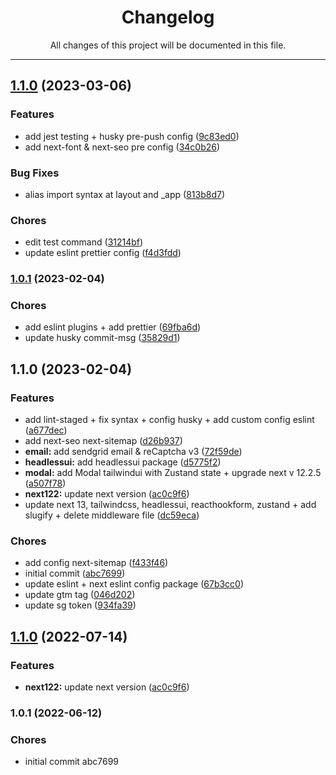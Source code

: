 <div align="center"><h1>Changelog</h1><p>All changes of this project will be documented in this file.</p></div>

---

## [1.1.0](https://github.com/santyas/frontend-starter/compare/v1.0.1...v1.1.0) (2023-03-06)


### Features

* add jest testing + husky pre-push config ([9c83ed0](https://github.com/santyas/frontend-starter/commit/9c83ed095faeac807a7ed86903d1a3f88db54235))
* add next-font & next-seo pre config ([34c0b26](https://github.com/santyas/frontend-starter/commit/34c0b260a736a7167a8c7c8c4f7fc37b769b55ef))


### Bug Fixes

* alias import syntax at layout and _app ([813b8d7](https://github.com/santyas/frontend-starter/commit/813b8d7803f91b15097deb3b4253f54e4565e5b3))


### Chores

* edit test command ([31214bf](https://github.com/santyas/frontend-starter/commit/31214bf54cf1c4a37949c51b7ef37c1b67491fb4))
* update eslint prettier config ([f4d3fdd](https://github.com/santyas/frontend-starter/commit/f4d3fddfd5870c145fc4a26724393296e55b1997))

### [1.0.1](https://github.com/santyas/frontend-starter/compare/v1.1.0...v1.0.1) (2023-02-04)


### Chores

* add eslint plugins + add prettier ([69fba6d](https://github.com/santyas/frontend-starter/commit/69fba6dcf60406f11de2c08bac4ee098c4f26b9e))
* update husky commit-msg ([35829d1](https://github.com/santyas/frontend-starter/commit/35829d1e0c93ac308d3504238c91dbccf269164f))

## 1.1.0 (2023-02-04)


### Features

* add lint-staged + fix syntax + config husky + add custom config eslint ([a677dec](https://github.com/santyas/frontend-starter/commit/a677decb84ca1b4fefb66166d601e7f65d17a098))
* add next-seo next-sitemap ([d26b937](https://github.com/santyas/frontend-starter/commit/d26b937e6ef895ce76b63532aa3e755e06e9a142))
* **email:** add sendgrid email & reCaptcha v3 ([72f59de](https://github.com/santyas/frontend-starter/commit/72f59de7fdce392590041d8ea862336003ea3f4c))
* **headlessui:** add headlessui package ([d5775f2](https://github.com/santyas/frontend-starter/commit/d5775f288a614682219b203149e41a293c5a24c0))
* **modal:** add Modal tailwindui with Zustand state + upgrade next v 12.2.5 ([a507f78](https://github.com/santyas/frontend-starter/commit/a507f783abcc96500a58957d3b3c39e0d48f9c36))
* **next122:** update next version ([ac0c9f6](https://github.com/santyas/frontend-starter/commit/ac0c9f6368c5a91b6588d5390e15b53265231b76))
* update next 13, tailwindcss, headlessui, reacthookform, zustand + add slugify + delete middleware file ([dc59eca](https://github.com/santyas/frontend-starter/commit/dc59eca165b19ca92ea3fdb4e2b10813e55213f1))


### Chores

* add config next-sitemap ([f433f46](https://github.com/santyas/frontend-starter/commit/f433f4620a83cf245d2d20a6450938bf46be02bc))
* initial commit ([abc7699](https://github.com/santyas/frontend-starter/commit/abc7699da0acbb3bebe002e47e7380ba693a0b3f))
* update eslint + next eslint config package ([67b3cc0](https://github.com/santyas/frontend-starter/commit/67b3cc026c27eb08f05a3f93f50691163168b933))
* update gtm tag ([046d202](https://github.com/santyas/frontend-starter/commit/046d2020a940d5cc1edb2e2d3796318060cd2dc7))
* update sg token ([934fa39](https://github.com/santyas/frontend-starter/commit/934fa39da8806271a48de9f2018c2c6c773dd03c))

## [1.1.0](https://github.com/santyas/frontend-starter/compare/v1.0.1...v1.1.0) (2022-07-14)


### Features

* **next122:** update next version ([ac0c9f6](https://github.com/santyas/frontend-starter/commit/ac0c9f6368c5a91b6588d5390e15b53265231b76))

### 1.0.1 (2022-06-12)


### Chores

* initial commit abc7699

